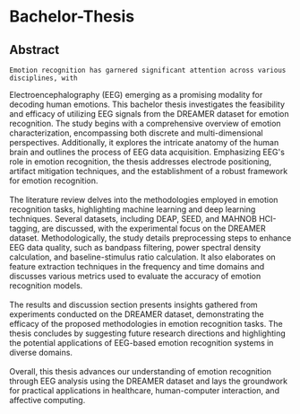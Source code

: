 # Bachelor-Thesis

## Abstract 
	Emotion recognition has garnered significant attention across various disciplines, with 
Electroencephalography (EEG) emerging as a promising modality for decoding human 
emotions. This bachelor thesis investigates the feasibility and efficacy of utilizing EEG 
signals from the DREAMER dataset for emotion recognition. The study begins with a 
comprehensive overview of emotion characterization, encompassing both discrete and 
multi-dimensional perspectives. Additionally, it explores the intricate anatomy of the 
human brain and outlines the process of EEG data acquisition. Emphasizing EEG's role 
in emotion recognition, the thesis addresses electrode positioning, artifact mitigation 
techniques, and the establishment of a robust framework for emotion recognition. <br /> <br />
	The literature review delves into the methodologies employed in emotion recognition 
tasks, highlighting machine learning and deep learning techniques.
Several datasets, including DEAP, SEED, and MAHNOB HCI-tagging, are discussed, with the 
experimental focus on the DREAMER dataset. Methodologically, the study details 
preprocessing steps to enhance EEG data quality, such as bandpass filtering, power 
spectral density calculation, and baseline-stimulus ratio calculation. It also elaborates on 
feature extraction techniques in the frequency and time domains and discusses various 
metrics used to evaluate the accuracy of emotion recognition models. <br /> <br />
  The results and discussion section presents insights gathered from experiments conducted 
on the DREAMER dataset, demonstrating the efficacy of the proposed methodologies in 
emotion recognition tasks. The thesis concludes by suggesting future research directions 
and highlighting the potential applications of EEG-based emotion recognition systems in 
diverse domains. <br /> <br />
  Overall, this thesis advances our understanding of emotion recognition through EEG 
analysis using the DREAMER dataset and lays the groundwork for practical applications 
in healthcare, human-computer interaction, and affective computing. 
